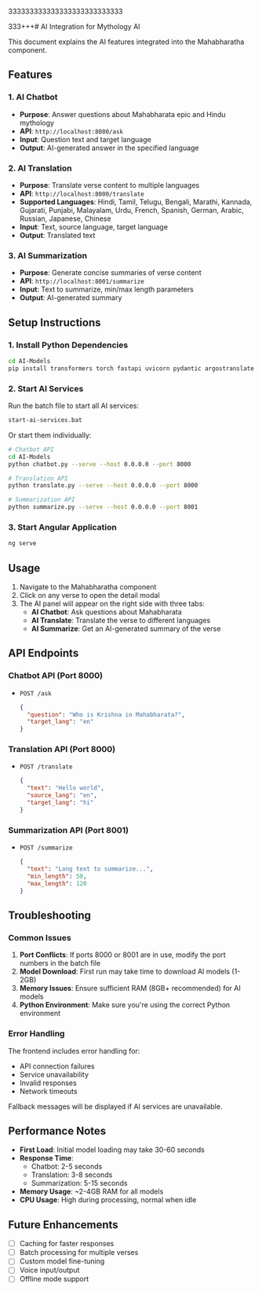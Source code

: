
333333333333333333333333333

333+++# AI Integration for Mythology AI

This document explains the AI features integrated into the Mahabharatha component.

## Features

### 1. AI Chatbot
- **Purpose**: Answer questions about Mahabharata epic and Hindu mythology
- **API**: `http://localhost:8000/ask`
- **Input**: Question text and target language
- **Output**: AI-generated answer in the specified language

### 2. AI Translation
- **Purpose**: Translate verse content to multiple languages
- **API**: `http://localhost:8000/translate`
- **Supported Languages**: Hindi, Tamil, Telugu, Bengali, Marathi, Kannada, Gujarati, Punjabi, Malayalam, Urdu, French, Spanish, German, Arabic, Russian, Japanese, Chinese
- **Input**: Text, source language, target language
- **Output**: Translated text

### 3. AI Summarization
- **Purpose**: Generate concise summaries of verse content
- **API**: `http://localhost:8001/summarize`
- **Input**: Text to summarize, min/max length parameters
- **Output**: AI-generated summary

## Setup Instructions

### 1. Install Python Dependencies
```bash
cd AI-Models
pip install transformers torch fastapi uvicorn pydantic argostranslate sentencepiece
```

### 2. Start AI Services
Run the batch file to start all AI services:
```bash
start-ai-services.bat
```

Or start them individually:
```bash
# Chatbot API
cd AI-Models
python chatbot.py --serve --host 0.0.0.0 --port 8000

# Translation API  
python translate.py --serve --host 0.0.0.0 --port 8000

# Summarization API
python summarize.py --serve --host 0.0.0.0 --port 8001
```

### 3. Start Angular Application
```bash
ng serve
```

## Usage

1. Navigate to the Mahabharatha component
2. Click on any verse to open the detail modal
3. The AI panel will appear on the right side with three tabs:
   - **AI Chatbot**: Ask questions about Mahabharata
   - **AI Translate**: Translate the verse to different languages
   - **AI Summarize**: Get an AI-generated summary of the verse

## API Endpoints

### Chatbot API (Port 8000)
- `POST /ask`
  ```json
  {
    "question": "Who is Krishna in Mahabharata?",
    "target_lang": "en"
  }
  ```

### Translation API (Port 8000)
- `POST /translate`
  ```json
  {
    "text": "Hello world",
    "source_lang": "en",
    "target_lang": "hi"
  }
  ```

### Summarization API (Port 8001)
- `POST /summarize`
  ```json
  {
    "text": "Long text to summarize...",
    "min_length": 50,
    "max_length": 120
  }
  ```

## Troubleshooting

### Common Issues

1. **Port Conflicts**: If ports 8000 or 8001 are in use, modify the port numbers in the batch file
2. **Model Download**: First run may take time to download AI models (1-2GB)
3. **Memory Issues**: Ensure sufficient RAM (8GB+ recommended) for AI models
4. **Python Environment**: Make sure you're using the correct Python environment

### Error Handling

The frontend includes error handling for:
- API connection failures
- Service unavailability
- Invalid responses
- Network timeouts

Fallback messages will be displayed if AI services are unavailable.

## Performance Notes

- **First Load**: Initial model loading may take 30-60 seconds
- **Response Time**: 
  - Chatbot: 2-5 seconds
  - Translation: 3-8 seconds  
  - Summarization: 5-15 seconds
- **Memory Usage**: ~2-4GB RAM for all models
- **CPU Usage**: High during processing, normal when idle

## Future Enhancements

- [ ] Caching for faster responses
- [ ] Batch processing for multiple verses
- [ ] Custom model fine-tuning
- [ ] Voice input/output
- [ ] Offline mode support
